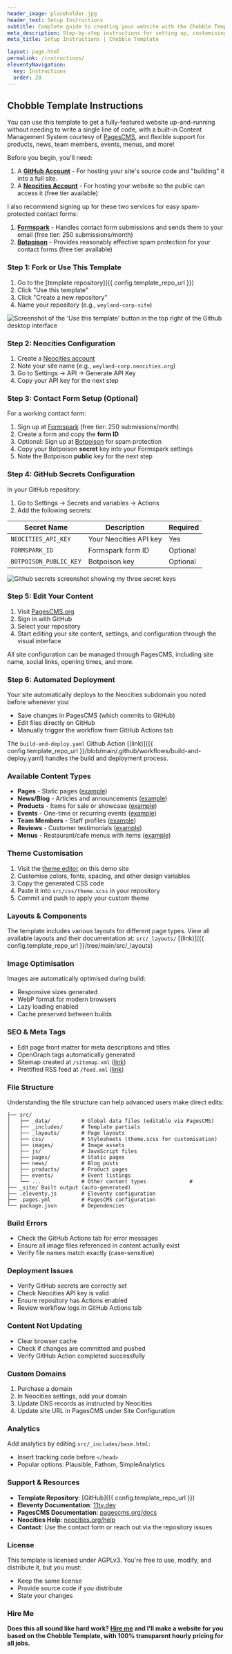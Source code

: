 ```yaml
---
header_image: placeholder.jpg
header_text: Setup Instructions
subtitle: Complete guide to creating your website with the Chobble Template
meta_description: Step-by-step instructions for setting up, customising, and deploying your website using the Chobble Template
meta_title: Setup Instructions | Chobble Template

layout: page.html
permalink: /instructions/
eleventyNavigation:
  key: Instructions
  order: 20
---
```


## Chobble Template Instructions

You can use this template to get a fully-featured website up-and-running without needing to write a single line of code, with a built-in Content Management System courtesy of [PagesCMS](https://pagescms.org), and flexible support for products, news, team members, events, menus, and more!

Before you begin, you'll need:

1. A **[GitHub Account](https://github.com)** - For hosting your site's source code and "building" it into a full site.
2. A **[Neocities Account](https://neocities.org)** - For hosting your website so the public can access it (free tier available)

I also recommend signing up for these two services for easy spam-protected contact forms:

1. **[Formspark](https://formspark.io)** - Handles contact form submissions and sends them to your email (free tier: 250 submissions/month)
2. **[Botpoison](https://botpoison.com)** - Provides reasonably effective spam protection for your contact forms (free tier available)

### Step 1: Fork or Use This Template

1. Go to the [template repository]({{ config.template_repo_url }})
2. Click "Use this template"
3. Click "Create a new repository"
4. Name your repository (e.g., `weyland-corp-site`)

![Screenshot of the 'Use this template' button in the top right of the Github desktop interface](/images/instructions-use-this-template.png)

### Step 2: Neocities Configuration

1. Create a [Neocities account](https://neocities.org)
2. Note your site name (e.g., `weyland-corp.neocities.org`)
3. Go to Settings → API → Generate API Key
4. Copy your API key for the next step

### Step 3: Contact Form Setup (Optional)

For a working contact form:

1. Sign up at [Formspark](https://formspark.io) (free tier: 250 submissions/month)
2. Create a form and copy the **form ID**
3. Optional: Sign up at [Botpoison](https://botpoison.com) for spam protection
4. Copy your Botpoison **secret** key into your Formspark settings
5. Note the Botpoison **public** key for the next step

### Step 4: GitHub Secrets Configuration

In your GitHub repository:

1. Go to Settings → Secrets and variables → Actions
2. Add the following secrets:

| Secret Name            | Description            | Required |
| ---------------------- | ---------------------- | -------- |
| `NEOCITIES_API_KEY`    | Your Neocities API key | Yes      |
| `FORMSPARK_ID`         | Formspark form ID      | Optional |
| `BOTPOISON_PUBLIC_KEY` | Botpoison key          | Optional |

![Github secrets screenshot showing my three secret keys](/images/instructions-github-secrets.png)

### Step 5: Edit Your Content

1. Visit [PagesCMS.org](https://pagescms.org)
2. Sign in with GitHub
3. Select your repository
4. Start editing your site content, settings, and configuration through the visual interface

All site configuration can be managed through PagesCMS, including site name, social links, opening times, and more.

### Step 6: Automated Deployment

Your site automatically deploys to the Neocities subdomain you noted before whenever you:

- Save changes in PagesCMS (which commits to GitHub)
- Edit files directly on GitHub
- Manually trigger the workflow from GitHub Actions tab

The `build-and-deploy.yaml` Github Action [(link)]({{ config.template_repo_url }}/blob/main/.github/workflows/build-and-deploy.yaml) handles the build and deployment process.

### Available Content Types

- **Pages** - Static pages ([example](/contact/))
- **News/Blog** - Articles and announcements ([example](/news/))
- **Products** - Items for sale or showcase ([example](/products/))
- **Events** - One-time or recurring events ([example](/events/))
- **Team Members** - Staff profiles ([example](/team/))
- **Reviews** - Customer testimonials ([example](/reviews/))
- **Menus** - Restaurant/cafe menus with items ([example](/menus/))

### Theme Customisation

1. Visit the [theme editor](/theme-editor/) on this demo site
2. Customise colors, fonts, spacing, and other design variables
3. Copy the generated CSS code
4. Paste it into `src/css/theme.scss` in your repository
5. Commit and push to apply your custom theme

### Layouts & Components

The template includes various layouts for different page types. View all available layouts and their documentation at:
`src/_layouts/` [(link)]({{ config.template_repo_url }}/tree/main/src/\_layouts)

### Image Optimisation

Images are automatically optimised during build:

- Responsive sizes generated
- WebP format for modern browsers
- Lazy loading enabled
- Cache preserved between builds

### SEO & Meta Tags

- Edit page front matter for meta descriptions and titles
- OpenGraph tags automatically generated
- Sitemap created at `/sitemap.xml` ([link](/sitemap.xml))
- Prettified RSS feed at `/feed.xml` ([link](/feed.xml))

### File Structure

Understanding the file structure can help advanced users make direct edits:

```
├── src/
│   ├── _data/          # Global data files (editable via PagesCMS)
│   ├── _includes/      # Template partials
│   ├── _layouts/       # Page layouts
│   ├── css/            # Stylesheets (theme.scss for customisation)
│   ├── images/         # Image assets
│   ├── js/             # JavaScript files
│   ├── pages/          # Static pages
│   ├── news/           # Blog posts
│   ├── products/       # Product pages
│   ├── events/         # Event listings
│   └── ...             # Other content types              #
├── _site/ Built output (auto-generated)
├── .eleventy.js        # Eleventy configuration
├── .pages.yml          # PagesCMS configuration
└── package.json        # Dependencies
```

### Build Errors

- Check the GitHub Actions tab for error messages
- Ensure all image files referenced in content actually exist
- Verify file names match exactly (case-sensitive)

### Deployment Issues

- Verify GitHub secrets are correctly set
- Check Neocities API key is valid
- Ensure repository has Actions enabled
- Review workflow logs in GitHub Actions tab

### Content Not Updating

- Clear browser cache
- Check if changes are committed and pushed
- Verify GitHub Action completed successfully

### Custom Domains

1. Purchase a domain
2. In Neocities settings, add your domain
3. Update DNS records as instructed by Neocities
4. Update site URL in PagesCMS under Site Configuration

### Analytics

Add analytics by editing `src/_includes/base.html`:

- Insert tracking code before `</head>`
- Popular options: Plausible, Fathom, SimpleAnalytics

### Support & Resources

- **Template Repository**: [GitHub]({{ config.template_repo_url }})
- **Eleventy Documentation**: [11ty.dev](https://www.11ty.dev)
- **PagesCMS Documentation**: [pagescms.org/docs](https://pagescms.org/docs)
- **Neocities Help**: [neocities.org/help](https://neocities.org/help)
- **Contact**: Use the contact form or reach out via the repository issues

### License

This template is licensed under AGPLv3. You're free to use, modify, and distribute it, but you must:

- Keep the same license
- Provide source code if you distribute
- State your changes

### Hire Me

**Does this all sound like hard work? [Hire me](https://chobble.com) and I'll make a website for you based on the Chobble Template, with 100% transparent hourly pricing for all jobs.**
